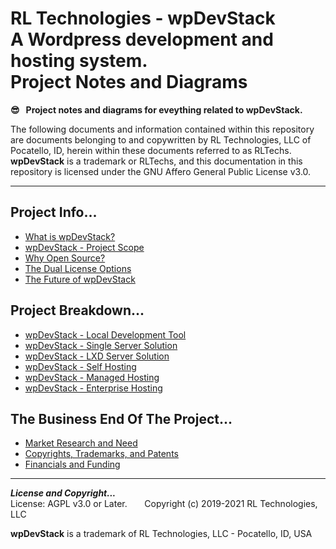 # RL Technologies - wpDevStack<br>A Wordpress development and hosting system.<br>Project Notes and Diagrams
**:sunglasses: &nbsp; Project notes and diagrams for eveything related to wpDevStack.**

The following documents and information contained within this repository are documents belonging to and copywritten by RL Technologies, LLC of Pocatello, ID, herein within these documents referred to as RLTechs. **wpDevStack** is a trademark or RLTechs, and this documentation in this repository is licensed under the GNU Affero General Public License v3.0.
<hr>

## Project Info...
* [What is wpDevStack?](./pinfo/about.md)
* [wpDevStack - Project Scope](./pinfo/projscope.md)
* [Why Open Source?](./pinfo/whyoss.md)
* [The Dual License Options](./pinfo/duallic.md)
* [The Future of wpDevStack](./pinfo/future.md)

## Project Breakdown...
* [wpDevStack - Local Development Tool](./pnotes/wds-locdev.md)
* [wpDevStack - Single Server Solution](./pnotes/wds-oneserver.md)
* [wpDevStack - LXD Server Solution](./pnotes/wds-lxdserver.md)
* [wpDevStack - Self Hosting](./pnotes/selfhost.md)
* [wpDevStack - Managed Hosting](./pnotes/manghost.md)
* [wpDevStack - Enterprise Hosting](./pnotes/enthost.md)

## The Business End Of The Project...
* [Market Research and Need](./pbiz/mkt.md)
* [Copyrights, Trademarks, and Patents](./pbiz/copy.md)
* [Financials and Funding](./pbiz/funds.md)
<hr>
<b><i>License and Copyright...</i></b><br>
License: AGPL v3.0 or Later.  &nbsp; &nbsp; &nbsp; Copyright (c) 2019-2021 RL Technologies, LLC

**wpDevStack** is a trademark of RL Technologies, LLC - Pocatello, ID, USA
